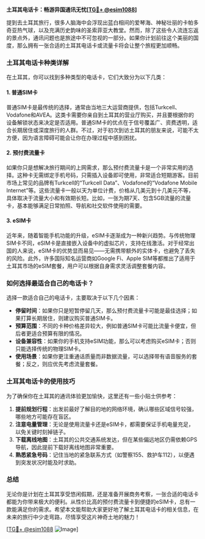 **土耳其电话卡：畅游异国通讯无忧[[TG💪+ @esim1088](https://t.me/s/esim1088)]**

提到去土耳其旅行，很多人脑海中会浮现出蓝白相间的爱琴海、神秘壮丽的卡帕多奇亚热气球，以及充满历史韵味的圣索菲亚大教堂。然而，除了这些令人流连忘返的景点外，通讯问题也是旅途中不可忽视的一部分。如果你计划前往这个美丽的国度，那么拥有一张合适的土耳其电话卡或流量卡将会让整个旅程更加顺畅。

### 土耳其电话卡种类详解

在土耳其，你可以找到多种类型的电话卡，它们大致分为以下几类：

#### 1. **普通SIM卡**
普通SIM卡是最传统的选择，通常由当地三大运营商提供，包括Turkcell、Vodafone和AVEA。这类卡需要你亲自到土耳其的营业厅购买，并且要根据你的设备解锁状态来决定是否适用。普通SIM卡的优点在于信号覆盖广、资费透明，适合长期居住或深度旅行的人群。不过，对于初次到访土耳其的朋友来说，可能不太方便，因为语言障碍可能会让你在办理过程中感到困扰。

#### 2. **预付费流量卡**
如果你只是想解决旅行期间的上网需求，那么预付费流量卡是一个非常实用的选择。这种卡无需绑定手机号码，只需插入设备即可使用，非常适合短期游客。目前市场上常见的品牌有Turkcell的“Turkcell Data”、Vodafone的“Vodafone Mobile Internet”等。这些流量卡一般以天为单位计费，价格从几美元到十几美元不等，具体取决于流量大小和有效期长短。比如，一张为期7天、包含5GB流量的流量卡，基本能够满足日常拍照、导航和社交软件使用的需要。

#### 3. **eSIM卡**
近年来，随着智能手机功能的升级，eSIM卡逐渐成为一种新兴趋势。与传统物理SIM卡不同，eSIM卡是直接嵌入设备中的虚拟芯片，支持在线激活。对于经常出国的人来说，eSIM卡的优势显而易见——无需携带额外的实体卡，也避免了丢失的风险。此外，许多国际知名运营商如Google Fi、Apple SIM等都推出了适用于土耳其市场的eSIM套餐，用户可以根据自身需求灵活调整套餐内容。

### 如何选择最适合自己的电话卡？

选择一款适合自己的电话卡，主要取决于以下几个因素：

- **停留时间**：如果你只是短暂停留几天，那么预付费流量卡可能是最佳选择；如果打算长期居住，则建议购买普通SIM卡。
- **预算范围**：不同的卡种价格差异较大，例如普通SIM卡可能比流量卡便宜，但后者更适合预算有限的情况。
- **设备兼容性**：如果你的手机支持eSIM功能，那么可以考虑购买eSIM卡；否则只能选择传统的物理SIM卡。
- **使用场景**：如果你更注重通话质量而非数据流量，可以选择带有语音服务的套餐；反之，则应优先考虑流量套餐。

### 土耳其电话卡的使用技巧

为了确保你在土耳其的通讯体验更加愉快，这里还有一些小贴士供参考：

1. **提前规划行程**：出发前最好了解目的地的网络环境，确认哪些区域信号较强，哪些地方可能存在盲区。
2. **注意电量管理**：无论是使用流量卡还是eSIM卡，都需要保证手机电量充足，以免关键时刻掉链子。
3. **下载离线地图**：土耳其的公共交通系统发达，但在某些偏远地区仍需依赖GPS导航，因此提前下载好离线地图非常重要。
4. **熟悉紧急号码**：记住当地的紧急联系方式（如警察155、救护车112），以便遇到突发状况时能及时求助。

### 总结

无论你是计划在土耳其享受悠闲假期，还是准备开展商务考察，一张合适的电话卡都能为你带来极大的便利。从性价比高的预付费流量卡到便捷的eSIM卡，总有一款能满足你的需求。希望本文能帮助大家更好地了解土耳其电话卡的相关信息，在未来的旅行中少走弯路，尽情享受这片神奇土地的魅力！

[[TG💪+ @esim1088](https://t.me/s/esim1088) ![Image](https://i.postimg.cc/4NQfJmqS/Snipaste-2025-05-13-00-14-12.png)]